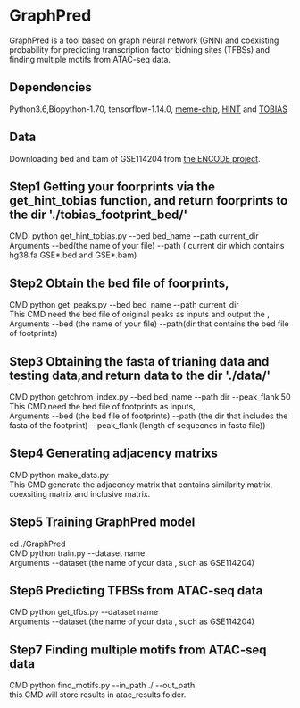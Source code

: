 # GraphPred
 GraphPred is a tool based on graph neural network (GNN) and coexisting probability for predicting transcription factor bidning sites (TFBSs) and finding multiple motifs from ATAC-seq data.
 
## Dependencies
Python3.6,Biopython-1.70, tensorflow-1.14.0, [meme-chip](https://meme-suite.org/meme/tools/meme-chip), [HINT](https://www.regulatory-genomics.org/hint/introduction/) and [TOBIAS](https://github.com/loosolab/TOBIAS)
## Data
Downloading bed and bam of GSE114204 from [the ENCODE project](https://www.encodeproject.org/).
## Step1 Getting your foorprints via the get_hint_tobias function, and return foorprints to the dir './tobias_footprint_bed/'
CMD: python get_hint_tobias.py --bed bed_name --path current_dir  
Arguments --bed(the name of your file) --path ( current dir which contains hg38.fa GSE*.bed  and GSE*.bam)
## Step2 Obtain the bed file of foorprints,  
CMD python get_peaks.py --bed bed_name --path current_dir  
This CMD need the bed file of original peaks as inputs and output the ,  
Arguments --bed (the name of your file) --path(dir that contains the bed file of footprints)
## Step3 Obtaining the fasta of trianing data and testing data,and return data to the dir './data/'
CMD python getchrom_index.py --bed bed_name --path dir --peak_flank 50  
This CMD need the bed file of footprints as inputs,  
Arguments --bed (the bed file of footprints) --path  (the dir  that includes the fasta of the footprint) --peak_flank (length of sequecnes in fasta file))
## Step4 Generating adjacency matrixs
CMD python make_data.py  
This CMD generate the adjacency matrix that contains similarity matrix, coexsiting matrix and inclusive matrix.
## Step5 Training GraphPred model
cd ./GraphPred  
CMD python train.py --dataset name  
Arguments --dataset (the name of your data , such as GSE114204)
## Step6 Predicting TFBSs from ATAC-seq data
CMD python get_tfbs.py --dataset name   
Arguments --dataset (the name of your data , such as GSE114204)
## Step7 Finding multiple motifs from ATAC-seq data
CMD python find_motifs.py --in_path ./ --out_path  
this CMD will store results in atac_results folder. 
